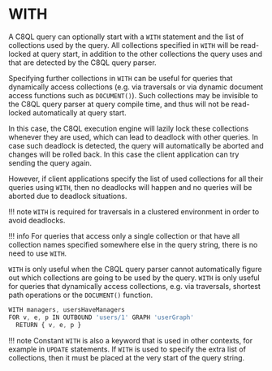 # WITH

A C8QL query can optionally start with a `WITH` statement and the list of collections used by the query. All collections specified in `WITH` will be read-locked at query start, in addition to the other collections the query uses and that are detected by the C8QL query parser.

Specifying further collections in `WITH` can be useful for queries that dynamically access collections (e.g. via traversals or via dynamic document access functions such as `DOCUMENT()`). Such collections may be invisible to the C8QL query parser at query compile time, and thus will not be read-locked automatically at query start. 

In this case, the C8QL execution engine will lazily lock these collections whenever they are used, which can lead to deadlock with other queries. In case such deadlock is detected, the query will automatically be aborted and changes will be rolled back. In this case the client application can try sending the query again.

However, if client applications specify the list of used collections for all their queries using `WITH`, then no deadlocks will happen and no queries will be aborted due to deadlock situations.

!!! note
    `WITH` is required for traversals in a clustered environment in order to avoid deadlocks.

!!! info
    For queries that access only a single collection or that have all collection names specified somewhere else in the query string, there is no need to use `WITH`.

`WITH` is only useful when the C8QL query parser cannot automatically figure out which collections are going to be used by the query. `WITH` is only useful for queries that dynamically access collections, e.g. via traversals, shortest path operations or the `DOCUMENT()` function.

```js
WITH managers, usersHaveManagers
FOR v, e, p IN OUTBOUND 'users/1' GRAPH 'userGraph'
  RETURN { v, e, p }
```

!!! note
    Constant `WITH` is also a keyword that is used in other contexts, for example in `UPDATE` statements. If `WITH` is used to specify the extra list of collections, then it must be placed at the very start of the query string.
